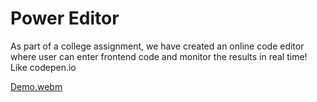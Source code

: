 # Power Editor
As part of a college assignment, we have created an online code editor where user can enter frontend code and monitor the results in real time! 
Like codepen.io

[Demo.webm](https://user-images.githubusercontent.com/66826063/204020398-42310f41-35c0-4e74-a69b-8e07a234913b.webm)
